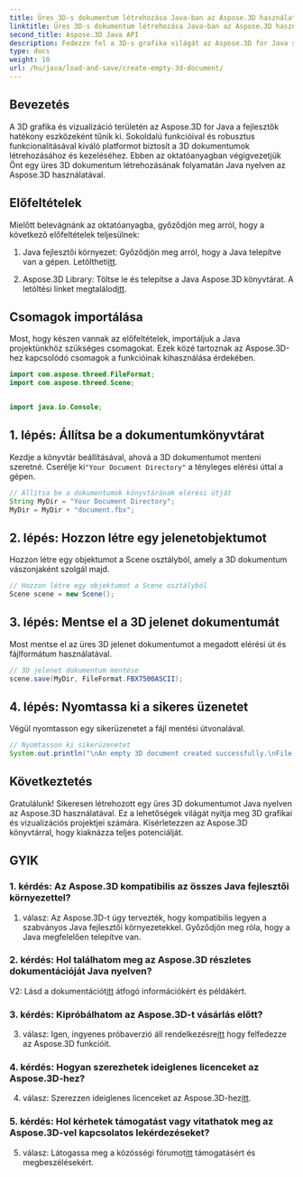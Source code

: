 ```yaml
---
title: Üres 3D-s dokumentum létrehozása Java-ban az Aspose.3D használatával
linktitle: Üres 3D-s dokumentum létrehozása Java-ban az Aspose.3D használatával
second_title: Aspose.3D Java API
description: Fedezze fel a 3D-s grafika világát az Aspose.3D for Java segítségével. Kövesse lépésenkénti útmutatónkat, hogy könnyedén hozzon létre egy üres 3D-s dokumentumot.
type: docs
weight: 10
url: /hu/java/load-and-save/create-empty-3d-document/
---
```

## Bevezetés

A 3D grafika és vizualizáció területén az Aspose.3D for Java a fejlesztők hatékony eszközeként tűnik ki. Sokoldalú funkcióival és robusztus funkcionalitásával kiváló platformot biztosít a 3D dokumentumok létrehozásához és kezeléséhez. Ebben az oktatóanyagban végigvezetjük Önt egy üres 3D dokumentum létrehozásának folyamatán Java nyelven az Aspose.3D használatával.

## Előfeltételek

Mielőtt belevágnánk az oktatóanyagba, győződjön meg arról, hogy a következő előfeltételek teljesülnek:

1.  Java fejlesztői környezet: Győződjön meg arról, hogy a Java telepítve van a gépen. Letöltheti[itt](https://www.java.com/download/).

2.  Aspose.3D Library: Töltse le és telepítse a Java Aspose.3D könyvtárat. A letöltési linket megtalálod[itt](https://releases.aspose.com/3d/java/).

## Csomagok importálása

Most, hogy készen vannak az előfeltételek, importáljuk a Java projektünkhöz szükséges csomagokat. Ezek közé tartoznak az Aspose.3D-hez kapcsolódó csomagok a funkcióinak kihasználása érdekében.

```java
import com.aspose.threed.FileFormat;
import com.aspose.threed.Scene;


import java.io.Console;
```

## 1. lépés: Állítsa be a dokumentumkönyvtárat

Kezdje a könyvtár beállításával, ahová a 3D dokumentumot menteni szeretné. Cserélje ki`"Your Document Directory"` a tényleges elérési úttal a gépen.

```java
// Állítsa be a dokumentumok könyvtárának elérési útját
String MyDir = "Your Document Directory";
MyDir = MyDir + "document.fbx";
```

## 2. lépés: Hozzon létre egy jelenetobjektumot

Hozzon létre egy objektumot a Scene osztályból, amely a 3D dokumentum vászonjaként szolgál majd.

```java
// Hozzon létre egy objektumot a Scene osztályból
Scene scene = new Scene();
```

## 3. lépés: Mentse el a 3D jelenet dokumentumát

Most mentse el az üres 3D jelenet dokumentumot a megadott elérési út és fájlformátum használatával.

```java
// 3D jelenet dokumentum mentése
scene.save(MyDir, FileFormat.FBX7500ASCII);
```

## 4. lépés: Nyomtassa ki a sikeres üzenetet

Végül nyomtasson egy sikerüzenetet a fájl mentési útvonalával.

```java
// Nyomtasson ki sikerüzenetet
System.out.println("\nAn empty 3D document created successfully.\nFile saved at " + MyDir);
```

## Következtetés

Gratulálunk! Sikeresen létrehozott egy üres 3D dokumentumot Java nyelven az Aspose.3D használatával. Ez a lehetőségek világát nyitja meg 3D grafikai és vizualizációs projektjei számára. Kísérletezzen az Aspose.3D könyvtárral, hogy kiaknázza teljes potenciálját.

## GYIK

### 1. kérdés: Az Aspose.3D kompatibilis az összes Java fejlesztői környezettel?

1. válasz: Az Aspose.3D-t úgy tervezték, hogy kompatibilis legyen a szabványos Java fejlesztői környezetekkel. Győződjön meg róla, hogy a Java megfelelően telepítve van.

### 2. kérdés: Hol találhatom meg az Aspose.3D részletes dokumentációját Java nyelven?

 V2: Lásd a dokumentációt[itt](https://reference.aspose.com/3d/java/) átfogó információkért és példákért.

### 3. kérdés: Kipróbálhatom az Aspose.3D-t vásárlás előtt?

 3. válasz: Igen, ingyenes próbaverzió áll rendelkezésre[itt](https://releases.aspose.com/) hogy felfedezze az Aspose.3D funkcióit.

### 4. kérdés: Hogyan szerezhetek ideiglenes licenceket az Aspose.3D-hez?

 4. válasz: Szerezzen ideiglenes licenceket az Aspose.3D-hez[itt](https://purchase.aspose.com/temporary-license/).

### 5. kérdés: Hol kérhetek támogatást vagy vitathatok meg az Aspose.3D-vel kapcsolatos lekérdezéseket?

 5. válasz: Látogassa meg a közösségi fórumot[itt](https://forum.aspose.com/c/3d/18) támogatásért és megbeszélésekért.